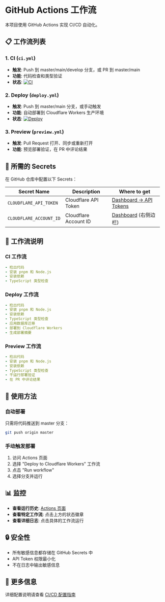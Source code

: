 # GitHub Actions 工作流

本项目使用 GitHub Actions 实现 CI/CD 自动化。

## 📋 工作流列表

### 1. CI (`ci.yml`)
- **触发**: Push 到 master/main/develop 分支，或 PR 到 master/main
- **功能**: 代码检查和类型验证
- **状态**: [![CI](https://github.com/lc-cn/webhook-proxy/actions/workflows/ci.yml/badge.svg)](https://github.com/lc-cn/webhook-proxy/actions/workflows/ci.yml)

### 2. Deploy (`deploy.yml`)
- **触发**: Push 到 master/main 分支，或手动触发
- **功能**: 自动部署到 Cloudflare Workers 生产环境
- **状态**: [![Deploy](https://github.com/lc-cn/webhook-proxy/actions/workflows/deploy.yml/badge.svg)](https://github.com/lc-cn/webhook-proxy/actions/workflows/deploy.yml)

### 3. Preview (`preview.yml`)
- **触发**: Pull Request 打开、同步或重新打开
- **功能**: 预览部署验证，在 PR 中评论结果

## 🔧 所需的 Secrets

在 GitHub 仓库中配置以下 Secrets：

| Secret Name | Description | Where to get |
|-------------|-------------|--------------|
| `CLOUDFLARE_API_TOKEN` | Cloudflare API Token | [Dashboard → API Tokens](https://dash.cloudflare.com/profile/api-tokens) |
| `CLOUDFLARE_ACCOUNT_ID` | Cloudflare Account ID | [Dashboard](https://dash.cloudflare.com/) (右侧边栏) |

## 📝 工作流说明

### CI 工作流
```yaml
- 检出代码
- 安装 pnpm 和 Node.js
- 安装依赖
- TypeScript 类型检查
```

### Deploy 工作流
```yaml
- 检出代码
- 安装 pnpm 和 Node.js
- 安装依赖
- TypeScript 类型检查
- 应用数据库迁移
- 部署到 Cloudflare Workers
- 生成部署摘要
```

### Preview 工作流
```yaml
- 检出代码
- 安装 pnpm 和 Node.js
- 安装依赖
- TypeScript 类型检查
- 干运行部署验证
- 在 PR 中评论结果
```

## 🚀 使用方法

### 自动部署
只需将代码推送到 master 分支：
```bash
git push origin master
```

### 手动触发部署
1. 访问 Actions 页面
2. 选择 "Deploy to Cloudflare Workers" 工作流
3. 点击 "Run workflow"
4. 选择分支并运行

## 📊 监控

- **查看运行历史**: [Actions 页面](https://github.com/lc-cn/webhook-proxy/actions)
- **查看特定工作流**: 点击上方的状态徽章
- **查看详细日志**: 点击具体的工作流运行

## 🔒 安全性

- 所有敏感信息都存储在 GitHub Secrets 中
- API Token 权限最小化
- 不在日志中输出敏感信息

## 📖 更多信息

详细配置说明请查看 [CI/CD 配置指南](../CI_CD_SETUP.md)

